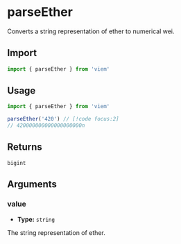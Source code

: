 <!-- TODO: convert `etherToValue` to `parseEther`. -->

# parseEther

Converts a string representation of ether to numerical wei.

## Import

```ts
import { parseEther } from 'viem'
```

## Usage

```ts
import { parseEther } from 'viem'

parseEther('420') // [!code focus:2]
// 420000000000000000000n
```

## Returns

`bigint`

## Arguments

### value

- **Type:** `string`

The string representation of ether.
